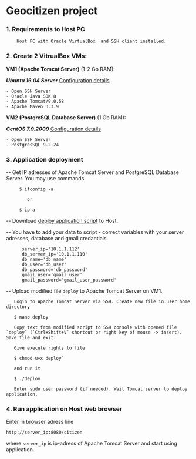 # Geocitizen project

### 1. Requirements to Host PC
        Host PC with Oracle VirtualBox  and SSH client installed.

### 2. Create 2 VitrualBox VMs:
**VM1 (Apache Tomcat Server)** (1-2 Gb RAM): 

***Ubuntu 16.04 Server*** [Configuration details](TomcatServer.md)

    - Open SSH Server
    - Oracle Java SDK 8
    - Apache Tomcat/9.0.58
    - Apache Maven 3.3.9

**VM2 (PostgreSQL Database Server)** (1 Gb RAM): 

***CentOS 7.9.2009*** [Configuration details](PostgreSQL.md)

    - Open SSH Server
    - PostgresSQL 9.2.24
### 3. Application deployment

-- Get IP adresses of Apache Tomcat Server and PostgreSQL Database Server. You may use commands

         $ ifconfig -a

            or

         $ ip a

-- Download [deploy application script](fff) to Host.

-- You have to add your data to script - correct variables with your server adresses, database and gmail credantials.

          server_ip='10.1.1.112'
          db_server_ip='10.1.1.110'
          db_name='db_name'
          db_user='db_user'
          db_password='db_password'
          gmail_user='gmail_user'
          gmail_password='gmail_user_password'

-- Upload modified file `deploy` to Apache Tomcat Server on VM1.
            
       Login to Apache Tomcat Server via SSH. Create new file in user home directory
            
       $ nano deploy
       
       Copy text from modified script to SSH console with opened file `deploy` (`Ctrl+Shift+V` shortcut or right key of mouse -> insert). Save file and exit.

       Give execute rights to file

       $ chmod u+x deploy`

       and run it

       $ ./deploy
        
       Enter sudo user password (if needed). Wait Tomcat server to deploy application.

        
### 4. Run application on Host web browser

Enter in browser adress line

`http://server_ip:8080/citizen`

where `server_ip` is ip-adress of Apache Tomcat Server and start using application.

